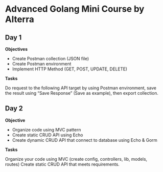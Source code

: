 # Advanced Golang Mini Course by Alterra

## Day 1

**Objectives**

- Create Postman collection (JSON file)
- Create Postman environment
- Implement HTTP Method (GET, POST, UPDATE, DELETE)

**Tasks**

Do request to the following API target by using Postman environment, save the result using “Save Response” (Save as example), then export collection.

## Day 2

**Objective**

- Organize code using MVC pattern
- Create static CRUD API using Echo
- Create dynamic CRUD API that connect to database using Echo & Gorm

**Tasks**

Organize your code using MVC (create config, controllers, lib, models, routes)
Create static CRUD API that meets requirements.
